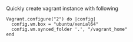 Quickly create vagrant instance with following 

```
Vagrant.configure("2") do |config|
  config.vm.box = "ubuntu/xenial64"
  config.vm.synced_folder '.', "/vagrant_home"
end
```
